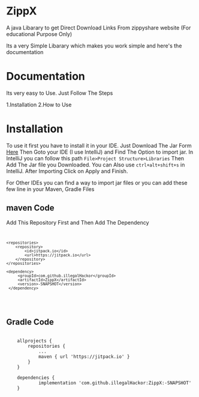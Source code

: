 # ZippX
A java Libarary to get Direct Download Links From zippyshare website (For educational Purpose Only)

Its a very Simple Libarary which makes you work simple and here's the documentation

# Documentation
Its very easy to Use. Just Follow The Steps

1.Installation
2.How to Use

<h1>Installation</h1>
 To use it first you have to install it in your IDE. Just Download The Jar Form <a href="">Here</a>
 Then Goto your IDE (I use IntelliJ) and Find The Option to import jar. In IntelliJ you can follow this path <code>File>Project Structure>Libraries</code> Then Add The Jar file you Downloaded. You can Also use <code>ctrl+alt+shift+s</code> in IntelliJ. After Importing Click on Apply and Finish.

For Other IDEs you can find a way to import jar files or you can add these few line in your Maven, Gradle Files

<h2>maven Code</h2>
Add This Repository First and Then Add The Dependency
<br />
<code>

	<repositories>
		<repository>
		    <id>jitpack.io</id>
		    <url>https://jitpack.io</url>
		</repository>
	</repositories>
	
	<dependency>
	     <groupId>com.github.illegalHackor</groupId>
	     <artifactId>ZippX</artifactId>
	     <version>-SNAPSHOT</version>
	 </dependency>
</code>
<br />
<h2>Gradle Code</h2>
<code>
	allprojects {
		repositories {
			...
			maven { url 'https://jitpack.io' }
		}
	}
</code>

<code>
	dependencies {
	        implementation 'com.github.illegalHackor:ZippX:-SNAPSHOT'
	}
</code>
	 
